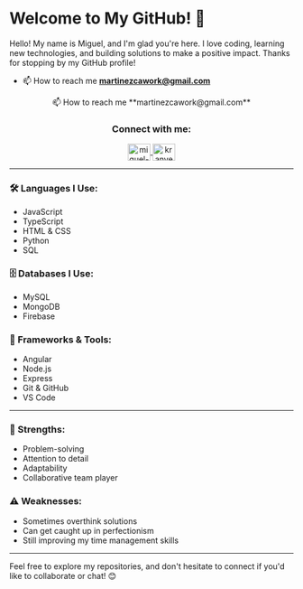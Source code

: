 # Welcome to My GitHub! 👋

Hello! My name is Miguel, and I'm glad you're here. I love coding, learning new technologies, and building solutions to make a positive impact. Thanks for stopping by my GitHub profile!

- 📫 How to reach me **martinezcawork@gmail.com**

<p align="center">📫 How to reach me **martinezcawork@gmail.com**</p>

<h3 align="center">Connect with me:</h3>
<p align="center">
  <a href="https://linkedin.com/in/miguel-a-martinez-c-b408b9281" target="blank">
    <img align="center" src="https://raw.githubusercontent.com/rahuldkjain/github-profile-readme-generator/master/src/images/icons/Social/linked-in-alt.svg" alt="miguel-a-martinez-c-b408b9281" height="30" width="40" />
  </a>
  <a href="https://instagram.com/kranvegan_1092" target="blank">
    <img align="center" src="https://raw.githubusercontent.com/rahuldkjain/github-profile-readme-generator/master/src/images/icons/Social/instagram.svg" alt="kranvegan_1092" height="30" width="40" />
  </a>
</p>



---

### 🛠️ Languages I Use:
- JavaScript
- TypeScript
- HTML & CSS
- Python
- SQL

### 🗄️ Databases I Use:
- MySQL
- MongoDB
- Firebase

### 🧰 Frameworks & Tools:
- Angular
- Node.js
- Express
- Git & GitHub
- VS Code

---

### 💪 Strengths:
- Problem-solving
- Attention to detail
- Adaptability
- Collaborative team player

### ⚠️ Weaknesses:
- Sometimes overthink solutions
- Can get caught up in perfectionism
- Still improving my time management skills

---

Feel free to explore my repositories, and don't hesitate to connect if you'd like to collaborate or chat! 😊
